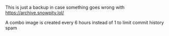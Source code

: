 This is just a backup in case something goes wrong with https://archive.snowpity.lol/

A combo image is created every 6 hours instead of 1 to limit commit history spam
